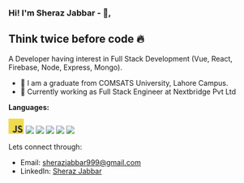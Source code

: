 ### Hi! I'm Sheraz Jabbar - 👋,

## Think twice before code ‎️‍🔥


A Developer having interest in Full Stack Development (Vue, React, Firebase, Node, Express, Mongo).
- 🔭 I am a graduate from COMSATS University, Lahore Campus.
- 🌱 Currently working as Full Stack Engineer at Nextbridge Pvt Ltd

**Languages:**

<code><img height="30" src="https://raw.githubusercontent.com/github/explore/80688e429a7d4ef2fca1e82350fe8e3517d3494d/topics/javascript/javascript.png"></code>
<code><img height="30" src="https://reactnative.dev/img/header_logo.svg"></code>
<code><img height="30" src="https://en.wikipedia.org/wiki/File:Vue.js_Logo_2.svg"></code>
<code><img height="30" src="https://miro.medium.com/v2/resize:fit:640/0*qI0onVycOKErTT8V"></code>
<code><img height="30" src="https://i.pinimg.com/originals/bb/72/c8/bb72c84af959c4689e0bae3bfed496f5.png"></code>
<code><img height="30" src="https://user-images.githubusercontent.com/42747200/46140125-da084900-c26d-11e8-8ea7-c45ae6306309.png"></code>


Lets connect through:

- Email: sherazjabbar999@gmail.com
- LinkedIn: [Sheraz Jabbar](https://www.linkedin.com/in/SherazJabbar)
